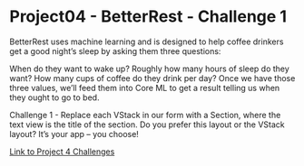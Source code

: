 # Project04 - BetterRest - Challenge 1

BetterRest uses machine learning and is designed to help coffee drinkers get a good night’s sleep by asking them three questions:

When do they want to wake up?
Roughly how many hours of sleep do they want?
How many cups of coffee do they drink per day?
Once we have those three values, we’ll feed them into Core ML to get a result telling us when they ought to go to bed.

Challenge 1 - Replace each VStack in our form with a Section, where the text view is the title of the section. Do you prefer this layout or the VStack layout? It’s your app – you choose!

[Link to Project 4 Challenges](https://www.hackingwithswift.com/books/ios-swiftui/betterrest-wrap-up)


